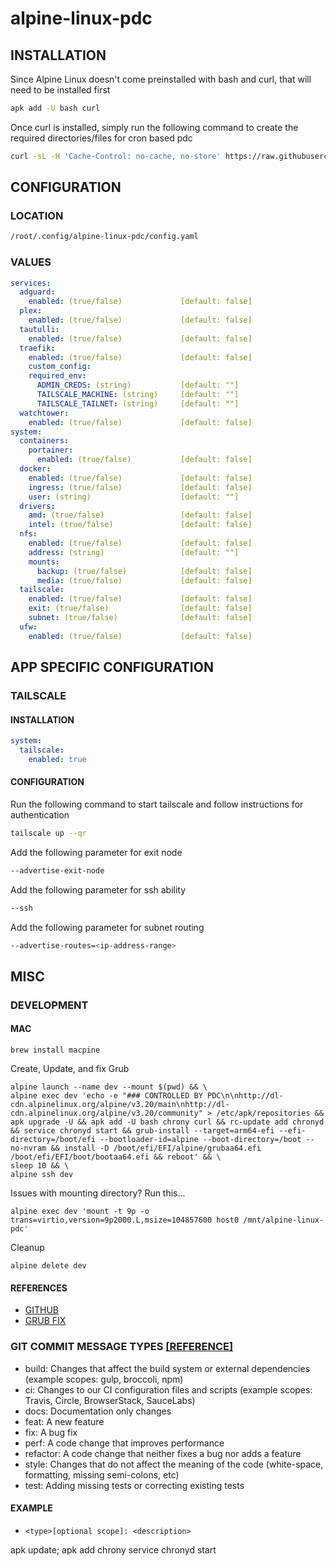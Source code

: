 # alpine-linux-pdc

## INSTALLATION

Since Alpine Linux doesn't come preinstalled with bash and curl, that will need to be installed first

```bash
apk add -U bash curl
```

Once curl is installed, simply run the following command to create the required directories/files for cron based pdc

```bash
curl -sL -H 'Cache-Control: no-cache, no-store' https://raw.githubusercontent.com/chadwagoner/alpine-linux-pdc/main/init | bash
```

## CONFIGURATION

### LOCATION 

```bash
/root/.config/alpine-linux-pdc/config.yaml
```

### VALUES

```yaml
services:
  adguard:
    enabled: (true/false)             [default: false]
  plex:
    enabled: (true/false)             [default: false]
  tautulli:
    enabled: (true/false)             [default: false]
  traefik:
    enabled: (true/false)             [default: false]
    custom_config:
    required_env:
      ADMIN_CREDS: (string)           [default: ""]
      TAILSCALE_MACHINE: (string)     [default: ""]
      TAILSCALE_TAILNET: (string)     [default: ""]
  watchtower:
    enabled: (true/false)             [default: false]
system:
  containers:
    portainer:
      enabled: (true/false)           [default: false]
  docker:
    enabled: (true/false)             [default: false]
    ingress: (true/false)             [default: false]
    user: (string)                    [default: ""]
  drivers:
    amd: (true/false)                 [default: false]
    intel: (true/false)               [default: false]
  nfs:
    enabled: (true/false)             [default: false]
    address: (string)                 [default: ""]
    mounts:
      backup: (true/false)            [default: false]
      media: (true/false)             [default: false]
  tailscale:
    enabled: (true/false)             [default: false]
    exit: (true/false)                [default: false]
    subnet: (true/false)              [default: false]
  ufw:
    enabled: (true/false)             [default: false]
```

## APP SPECIFIC CONFIGURATION

### TAILSCALE

#### INSTALLATION

```yaml
system:
  tailscale:
    enabled: true
```

#### CONFIGURATION

Run the following command to start tailscale and follow instructions for authentication

```bash
tailscale up --qr
```

Add the following parameter for exit node

```bash
--advertise-exit-node
```

Add the following parameter for ssh ability

```bash
--ssh
```

Add the following parameter for subnet routing

```bash
--advertise-routes=<ip-address-range>
```

## MISC

### DEVELOPMENT

#### MAC

```
brew install macpine
```

Create, Update, and fix Grub

```
alpine launch --name dev --mount $(pwd) && \
alpine exec dev 'echo -e "### CONTROLLED BY PDC\n\nhttp://dl-cdn.alpinelinux.org/alpine/v3.20/main\nhttp://dl-cdn.alpinelinux.org/alpine/v3.20/community" > /etc/apk/repositories && apk upgrade -U && apk add -U bash chrony curl && rc-update add chronyd && service chronyd start && grub-install --target=arm64-efi --efi-directory=/boot/efi --bootloader-id=alpine --boot-directory=/boot --no-nvram && install -D /boot/efi/EFI/alpine/grubaa64.efi /boot/efi/EFI/boot/bootaa64.efi && reboot' && \
sleep 10 && \
alpine ssh dev
```

Issues with mounting directory? Run this...

```
alpine exec dev 'mount -t 9p -o trans=virtio,version=9p2000.L,msize=104857600 host0 /mnt/alpine-linux-pdc'
```

Cleanup

```
alpine delete dev
```

#### REFERENCES
* [GITHUB](https://github.com/beringresearch/macpine)
* [GRUB FIX](https://wiki.alpinelinux.org/wiki/Release_Notes_for_Alpine_3.20.0#grub_2.12)

### GIT COMMIT MESSAGE TYPES [[REFERENCE]](https://www.conventionalcommits.org/en/v1.0.0/)

* build: Changes that affect the build system or external dependencies (example scopes: gulp, broccoli, npm)
* ci: Changes to our CI configuration files and scripts (example scopes: Travis, Circle, BrowserStack, SauceLabs)
* docs: Documentation only changes
* feat: A new feature
* fix: A bug fix
* perf: A code change that improves performance
* refactor: A code change that neither fixes a bug nor adds a feature
* style: Changes that do not affect the meaning of the code (white-space, formatting, missing semi-colons, etc)
* test: Adding missing tests or correcting existing tests

#### EXAMPLE

* `<type>[optional scope]: <description>`

apk update; apk add chrony
service chronyd start